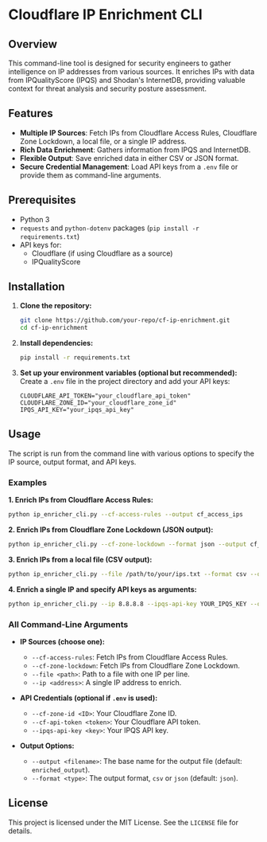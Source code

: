 # Cloudflare IP Enrichment CLI

## Overview

This command-line tool is designed for security engineers to gather intelligence on IP addresses from various sources. It enriches IPs with data from IPQualityScore (IPQS) and Shodan's InternetDB, providing valuable context for threat analysis and security posture assessment.

## Features

- **Multiple IP Sources**: Fetch IPs from Cloudflare Access Rules, Cloudflare Zone Lockdown, a local file, or a single IP address.
- **Rich Data Enrichment**: Gathers information from IPQS and InternetDB.
- **Flexible Output**: Save enriched data in either CSV or JSON format.
- **Secure Credential Management**: Load API keys from a `.env` file or provide them as command-line arguments.

## Prerequisites

- Python 3
- `requests` and `python-dotenv` packages (`pip install -r requirements.txt`)
- API keys for:
    - Cloudflare (if using Cloudflare as a source)
    - IPQualityScore

## Installation

1. **Clone the repository:**
   ```bash
   git clone https://github.com/your-repo/cf-ip-enrichment.git
   cd cf-ip-enrichment
   ```

2. **Install dependencies:**
   ```bash
   pip install -r requirements.txt
   ```

3. **Set up your environment variables (optional but recommended):**
   Create a `.env` file in the project directory and add your API keys:
   ```
   CLOUDFLARE_API_TOKEN="your_cloudflare_api_token"
   CLOUDFLARE_ZONE_ID="your_cloudflare_zone_id"
   IPQS_API_KEY="your_ipqs_api_key"
   ```

## Usage

The script is run from the command line with various options to specify the IP source, output format, and API keys.

### Examples

**1. Enrich IPs from Cloudflare Access Rules:**
```bash
python ip_enricher_cli.py --cf-access-rules --output cf_access_ips
```

**2. Enrich IPs from Cloudflare Zone Lockdown (JSON output):**
```bash
python ip_enricher_cli.py --cf-zone-lockdown --format json --output cf_lockdown_ips
```

**3. Enrich IPs from a local file (CSV output):**
```bash
python ip_enricher_cli.py --file /path/to/your/ips.txt --format csv --output enriched_from_file
```

**4. Enrich a single IP and specify API keys as arguments:**
```bash
python ip_enricher_cli.py --ip 8.8.8.8 --ipqs-api-key YOUR_IPQS_KEY --output single_ip_report
```

### All Command-Line Arguments

*   **IP Sources (choose one):**
    *   `--cf-access-rules`: Fetch IPs from Cloudflare Access Rules.
    *   `--cf-zone-lockdown`: Fetch IPs from Cloudflare Zone Lockdown.
    *   `--file <path>`: Path to a file with one IP per line.
    *   `--ip <address>`: A single IP address to enrich.

*   **API Credentials (optional if `.env` is used):**
    *   `--cf-zone-id <ID>`: Your Cloudflare Zone ID.
    *   `--cf-api-token <token>`: Your Cloudflare API token.
    *   `--ipqs-api-key <key>`: Your IPQS API key.

*   **Output Options:**
    *   `--output <filename>`: The base name for the output file (default: `enriched_output`).
    *   `--format <type>`: The output format, `csv` or `json` (default: `json`).

## License

This project is licensed under the MIT License. See the `LICENSE` file for details.
